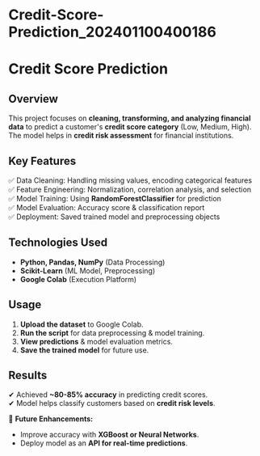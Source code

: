 # Credit-Score-Prediction_202401100400186

# **Credit Score Prediction**  

## **Overview**  
This project focuses on **cleaning, transforming, and analyzing financial data** to predict a customer's **credit score category** (Low, Medium, High). The model helps in **credit risk assessment** for financial institutions.  

## **Key Features**  
✅ Data Cleaning: Handling missing values, encoding categorical features  
✅ Feature Engineering: Normalization, correlation analysis, and selection  
✅ Model Training: Using **RandomForestClassifier** for prediction  
✅ Model Evaluation: Accuracy score & classification report  
✅ Deployment: Saved trained model and preprocessing objects  

## **Technologies Used**  
- **Python, Pandas, NumPy** (Data Processing)  
- **Scikit-Learn** (ML Model, Preprocessing)  
- **Google Colab** (Execution Platform)  

## **Usage**  
1. **Upload the dataset** to Google Colab.  
2. **Run the script** for data preprocessing & model training.  
3. **View predictions** & model evaluation metrics.  
4. **Save the trained model** for future use.  

## **Results**  
✔ Achieved **~80-85% accuracy** in predicting credit scores.  
✔ Model helps classify customers based on **credit risk levels**.  

🚀 **Future Enhancements:**  
- Improve accuracy with **XGBoost or Neural Networks**.  
- Deploy model as an **API for real-time predictions**.
